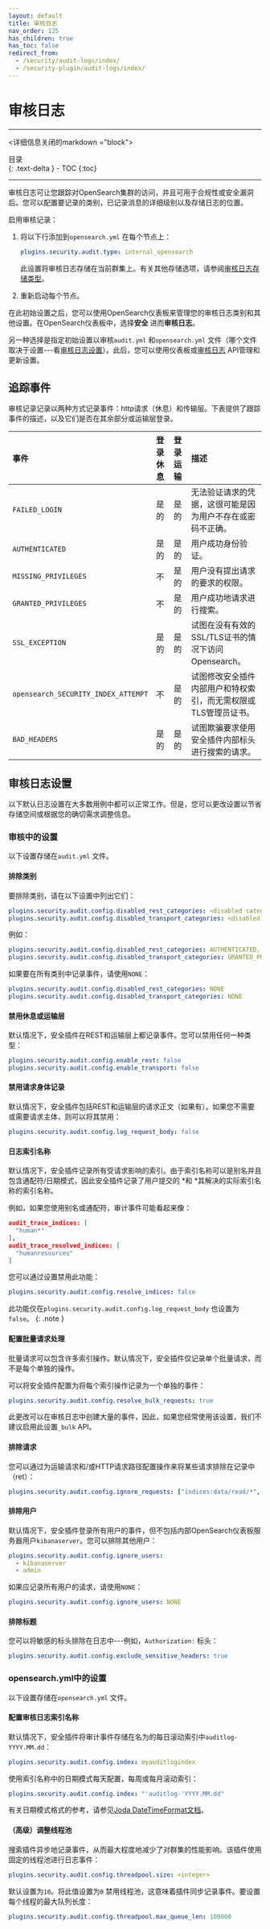 ```yaml
---
layout: default
title: 审核日志
nav_order: 125
has_children: true
has_toc: false
redirect_from:
  - /security/audit-logs/index/
  - /security-plugin/audit-logs/index/
---
```


# 审核日志

---

<详细信息关闭的markdown ="block">
  <summary>
    目录
  </summary>
  {: .text-delta }
- TOC
{:toc}
</delect>

---

审核日志可让您跟踪对OpenSearch集群的访问，并且可用于合规性或安全漏洞后。您可以配置要记录的类别，已记录消息的详细级别以及存储日志的位置。

启用审核记录：

1. 将以下行添加到`opensearch.yml` 在每个节点上：

   ```yml
   plugins.security.audit.type: internal_opensearch
   ```

   此设置将审核日志存储在当前群集上。有关其他存储选项，请参阅[审核日志存储类型]({{site.url}}{{site.baseurl}}/security/audit-logs/storage-types/)。

2. 重新启动每个节点。

在此初始设置之后，您可以使用OpenSearch仪表板来管理您的审核日志类别和其他设置。在OpenSearch仪表板中，选择**安全** 进而**审核日志**。

另一种选择是指定初始设置以审核`audit.yml` 和`opensearch.yml` 文件（哪个文件取决于设置---看[审核日志设置](#audit-log-settings)）。此后，您可以使用仪表板或[审核日志]({{site.url}}{{site.baseurl}}/security/access-control/api/#audit-logs) API管理和更新设置。


## 追踪事件

审核记录记录以两种方式记录事件：http请求（休息）和传输层。下表提供了跟踪事件的描述，以及它们是否在其余部分或运输层登录。

事件| 登录休息| 登录运输| 描述
:--- | :--- | :--- | :---
`FAILED_LOGIN` | 是的| 是的| 无法验证请求的凭据，这很可能是因为用户不存在或密码不正确。
`AUTHENTICATED` | 是的| 是的| 用户成功身份验证。
`MISSING_PRIVILEGES` | 不| 是的| 用户没有提出请求的要求的权限。
`GRANTED_PRIVILEGES` | 不| 是的| 用户成功地请求进行搜索。
`SSL_EXCEPTION` | 是的| 是的| 试图在没有有效的SSL/TLS证书的情况下访问Opensearch。
`opensearch_SECURITY_INDEX_ATTEMPT` | 不| 是的| 试图修改安全插件内部用户和特权索引，而无需权限或TLS管理员证书。
`BAD_HEADERS` | 是的| 是的| 试图欺骗要求使用安全插件内部标头进行搜索的请求。


## 审核日志设置

以下默认日志设置在大多数用例中都可以正常工作。但是，您可以更改设置以节省存储空间或根据您的确切需求调整信息。


### 审核中的设置

以下设置存储在`audit.yml` 文件。


#### 排除类别

要排除类别，请在以下设置中列出它们：

```yml
plugins.security.audit.config.disabled_rest_categories: <disabled categories>
plugins.security.audit.config.disabled_transport_categories: <disabled categories>
```

例如：

```yml
plugins.security.audit.config.disabled_rest_categories: AUTHENTICATED, opensearch_SECURITY_INDEX_ATTEMPT
plugins.security.audit.config.disabled_transport_categories: GRANTED_PRIVILEGES
```

如果要在所有类别中记录事件，请使用`NONE`：

```yml
plugins.security.audit.config.disabled_rest_categories: NONE
plugins.security.audit.config.disabled_transport_categories: NONE
```


#### 禁用休息或运输层

默认情况下，安全插件在REST和运输层上都记录事件。您可以禁用任何一种类型：

```yml
plugins.security.audit.config.enable_rest: false
plugins.security.audit.config.enable_transport: false
```


#### 禁用请求身体记录

默认情况下，安全插件包括REST和运输层的请求正文（如果有）。如果您不需要或需要请求主体，则可以将其禁用：

```yml
plugins.security.audit.config.log_request_body: false
```


#### 日志索引名称

默认情况下，安全插件记录所有受请求影响的索引。由于索引名称可以是别名并且包含通配符/日期模式，因此安全插件记录了用户提交的 *和 *其解决的实际索引名称的索引名称。

例如，如果您使用别名或通配符，审计事件可能看起来像：

```json
audit_trace_indices: [
  "human*"
],
audit_trace_resolved_indices: [
  "humanresources"
]
```

您可以通过设置禁用此功能：

```yml
plugins.security.audit.config.resolve_indices: false
```

此功能仅在`plugins.security.audit.config.log_request_body` 也设置为`false`。
{: .note }


#### 配置批量请求处理

批量请求可以包含许多索引操作。默认情况下，安全插件仅记录单个批量请求，而不是每个单独的操作。

可以将安全插件配置为将每个索引操作记录为一个单独的事件：

```yml
plugins.security.audit.config.resolve_bulk_requests: true
```

此更改可以在审核日志中创建大量的事件，因此，如果您经常使用该设置，我们不建议启用此设置`_bulk` API。


#### 排除请求

您可以通过为运输请求和/或HTTP请求路径配置操作来将某些请求排除在记录中（ret）：

```yml
plugins.security.audit.config.ignore_requests: ["indices:data/read/*", "SearchRequest"]
```


#### 排除用户

默认情况下，安全插件登录所有用户的事件，但不包括内部OpenSearch仪表板服务器用户`kibanaserver`。您可以排除其他用户：

```yml
plugins.security.audit.config.ignore_users:
  - kibanaserver
  - admin
```

如果应记录所有用户的请求，请使用`NONE`：

```yml
plugins.security.audit.config.ignore_users: NONE
```


#### 排除标题

您可以将敏感的标头排除在日志中---例如，`Authorization:` 标头：

```yml
plugins.security.audit.config.exclude_sensitive_headers: true
```


### opensearch.yml中的设置

以下设置存储在`opensearch.yml` 文件。


#### 配置审核日志索引名称

默认情况下，安全插件将审计事件存储在名为的每日滚动索引中`auditlog-YYYY.MM.dd`：

```yml
plugins.security.audit.config.index: myauditlogindex
```

使用索引名称中的日期模式每天配置，每周或每月滚动索引：

```yml
plugins.security.audit.config.index: "'auditlog-'YYYY.MM.dd"
```

有关日期模式格式的参考，请参见[Joda DateTimeFormat文档](https://www.joda.org/joda-time/apidocs/org/joda/time/format/DateTimeFormat.html)。


#### （高级）调整线程池

搜索插件异步地记录事件，从而最大程度地减少了对群集的性能影响。该插件使用固定的线程池进行日志事件：

```yml
plugins.security.audit.config.threadpool.size: <integer>
```

默认设置为`10`。将此值设置为`0` 禁用线程池，这意味着插件同步记录事件。要设置每个线程的最大队列长度：

```yml
plugins.security.audit.config.threadpool.max_queue_len: 100000
```


